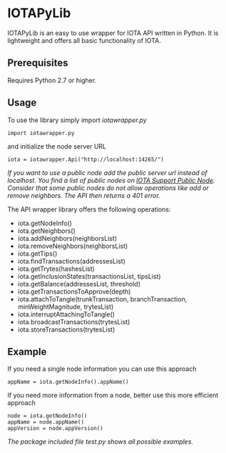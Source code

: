 # IOTAPyLib

IOTAPyLib is an easy to use wrapper for IOTA API written in Python. It is lightweight and offers all basic functionality of IOTA.

## Prerequisites

Requires Python 2.7 or higher.

## Usage

To use the library simply import *iotawrapper.py*

```import iotawrapper.py```

and initialize the node server URL

```iota = iotawrapper.Api("http://localhost:14265/")```

*If you want to use a public node add the public server url instead of localhost. You find a list of public nodes on [IOTA Support Public Node](http://www.iotasupport.com/lightwallet.shtml). Consider that some public nodes do not allow operations like add or remove neighbors. The API then returns a 401 error.*

The API wrapper library offers the following operations:

* iota.getNodeInfo()
* iota.getNeighbors()
* iota.addNeighbors(neighborsList)
* iota.removeNeighbors(neighborsList)
* iota.getTips()
* iota.findTransactions(addressesList)
* iota.getTrytes(hashesList)
* iota.getInclusionStates(transactionsList, tipsList)
* iota.getBalance(addressesList, threshold)
* iota.getTransactionsToApprove(depth)
* iota.attachToTangle(trunkTransaction, branchTransaction, minWeightMagnitude, trytesList)
* iota.interruptAttachingToTangle()
* iota.broadcastTransactions(trytesList)
* iota.storeTransactions(trytesList)


## Example

If you need a single node information you can use this approach

```
appName = iota.getNodeInfo().appName()
```

If you need more information from a node, better use this more efficient approach
```
node = iota.getNodeInfo()
appName = node.appName()
appVersion = node.appVersion()
```

*The package included file test.py shows all possible examples.*